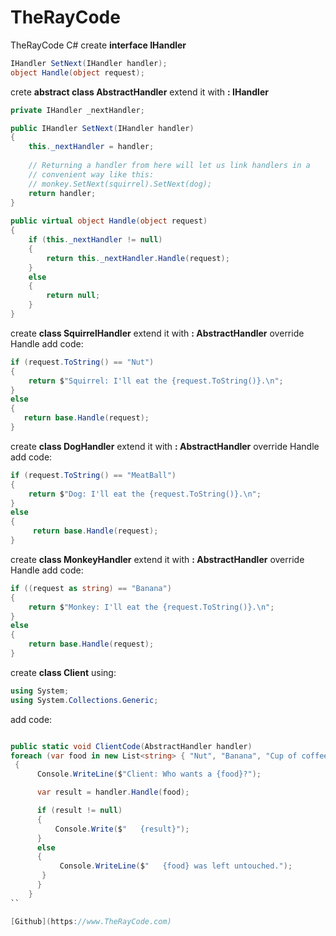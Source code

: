 # TheRayCode
TheRayCode C# 
create **interface IHandler**
```cs
IHandler SetNext(IHandler handler);
object Handle(object request);
```
crete **abstract class AbstractHandler** extend it with **: IHandler**
```cs
private IHandler _nextHandler;

public IHandler SetNext(IHandler handler)
{
    this._nextHandler = handler;
        
    // Returning a handler from here will let us link handlers in a
    // convenient way like this:
    // monkey.SetNext(squirrel).SetNext(dog);
    return handler;
}
        
public virtual object Handle(object request)
{
    if (this._nextHandler != null)
    {
        return this._nextHandler.Handle(request);
    }
    else
    {
        return null;
    }
}
```
create **class SquirrelHandler** extend it with **: AbstractHandler**
override Handle add code:
```cs
if (request.ToString() == "Nut")
{
    return $"Squirrel: I'll eat the {request.ToString()}.\n";
}
else
{
   return base.Handle(request);
}

```
create **class DogHandler** extend it with **: AbstractHandler**
override Handle add code:
```cs
if (request.ToString() == "MeatBall")
{
    return $"Dog: I'll eat the {request.ToString()}.\n";
}
else
{
     return base.Handle(request);
}
```
create **class MonkeyHandler** extend it with **: AbstractHandler**
override Handle add code:
```cs
if ((request as string) == "Banana")
{
    return $"Monkey: I'll eat the {request.ToString()}.\n";
}
else
{
    return base.Handle(request);
}
```
create **class Client** 
using:
```cs
using System;
using System.Collections.Generic;
```
add code:

```cs

public static void ClientCode(AbstractHandler handler)
foreach (var food in new List<string> { "Nut", "Banana", "Cup of coffee" })
 {
      Console.WriteLine($"Client: Who wants a {food}?");

      var result = handler.Handle(food);

      if (result != null)
      {
          Console.Write($"   {result}");
      }
      else
      {
           Console.WriteLine($"   {food} was left untouched.");
       }
      }
    }
``

[Github](https://www.TheRayCode.com)
